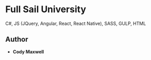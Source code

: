 # Full Sail University

C#, JS (JQuery, Angular, React, React Native), SASS, GULP, HTML

## Author

* **Cody Maxwell** 
